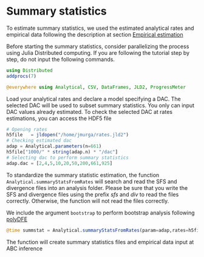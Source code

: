 # Summary statistics
To estimate summary statistics, we used the estimated analytical rates and empirical data following the description at section [Empirical estimation](empirical.md)

Before starting the summary statistics, consider parallelizing the process using Julia Distributed computing. If you are following the tutorial step by step, do not input the following commands.

```julia
using Distributed
addprocs(7)

@everywhere using Analytical, CSV, DataFrames, JLD2, ProgressMeter
```

Load your analytical rates and declare a model specifying a DAC. The selected DAC will be used to subset summary statistics. You only can input DAC values already estimated. To check the selected DAC at rates estimations, you can access the HDF5 file

```julia
# Opening rates
h5file   = jldopen("/home/jmurga/rates.jld2")
# Checking estimated dac
adap = Analytical.parameters(n=661)
h5file["1000/" * string(adap.n) * "/dac"]
# Selecting dac to perform summary statistics
adap.dac = [2,4,5,10,20,50,200,661,925]
```

To standardize the summary statistic estimation, the function ```Analytical.summaryStatsFromRates``` will search and read the SFS and divergence files into an analysis folder. Please be sure that you write the SFS and divergence files using the prefix *sfs* and *div* to read the files correctly. Otherwise, the function will not read the files correctly.

We include the argument ```bootstrap``` to perform bootstrap analysis following [polyDFE](https://github.com/paula-tataru/polyDFE)

```julia
@time summstat = Analytical.summaryStatsFromRates(param=adap,rates=h5file,analysisFolder="/home/jmurga/tgpData/",summstatSize=10^5,replicas=100,bootstrap=true);
```

The function will create summary statistics files and empirical data input at ABC inference
